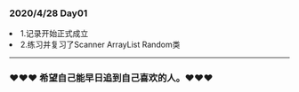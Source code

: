 ### 2020/4/28      Day01
<li>1.记录开始正式成立</li>
<li>2.练习并复习了Scanner ArrayList Random类</li>
<hr>



###   ❤❤❤ 希望自己能早日追到自己喜欢的人。❤❤❤
